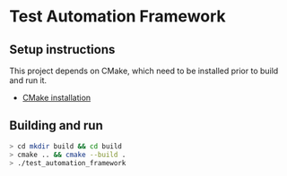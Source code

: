 # Test Automation Framework

## Setup instructions

This project depends on CMake, which need to be installed prior to build and run it.
* [CMake installation](https://cmake.org/install/)



## Building and run

``` bash
> cd mkdir build && cd build
> cmake .. && cmake --build .
> ./test_automation_framework
```
